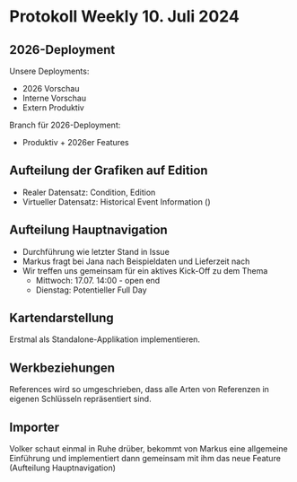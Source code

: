 # Protokoll Weekly 10. Juli 2024

## 2026-Deployment

Unsere Deployments:
- 2026 Vorschau
- Interne Vorschau
- Extern Produktiv

Branch für 2026-Deployment:
- Produktiv + 2026er Features

## Aufteilung der Grafiken auf Edition

- Realer Datensatz: Condition, Edition
- Virtueller Datensatz: Historical Event Information ()

## Aufteilung Hauptnavigation
- Durchführung wie letzter Stand in Issue
- Markus fragt bei Jana nach Beispieldaten und Lieferzeit nach 
- Wir treffen uns gemeinsam für ein aktives Kick-Off zu dem Thema
	- Mittwoch: 17.07. 14:00 - open end
	- Dienstag: Potentieller Full Day


## Kartendarstellung
Erstmal als Standalone-Applikation implementieren.


## Werkbeziehungen
References wird so umgeschrieben, dass alle Arten von Referenzen in eigenen Schlüsseln repräsentiert sind.


## Importer
Volker schaut einmal in Ruhe drüber, bekommt von Markus eine allgemeine Einführung und implementiert dann gemeinsam mit ihm das neue Feature (Aufteilung Hauptnavigation) 





